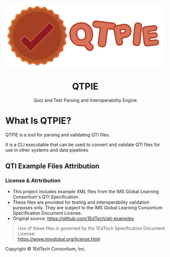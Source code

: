 ![Logo](./full_t.png)

<h1 align="center">QTPIE</h1>
<p align="center">Quiz and Test Parsing and Interoperability Engine</p>


# What Is QTPIE?
QTPIE is a tool for parsing and validating QTI files.

It is a CLI executable that can be used to convert and validate QTI files for use in other systems and data pipelines

## QTI Example Files Attribution

### License & Atrtribution
- This project includes example XML files from the IMS Global Learning Consortium's QTI Specification.
- These files are provided for testing and interoperability validation purposes only. They are subject to the IMS Global Learning Consortium Specification Document License.
- Original source: https://github.com/1EdTech/qti-examples

> Use of these files is governed by the 1EdTech Specification Document License:  
> https://www.imsglobal.org/license.html

Copyright © 1EdTech Consortium, Inc.
